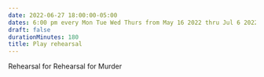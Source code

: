 ```yaml
---
date: 2022-06-27 18:00:00-05:00
dates: 6:00 pm every Mon Tue Wed Thurs from May 16 2022 thru Jul 6 2022
draft: false
durationMinutes: 180
title: Play rehearsal
---
```


Rehearsal for Rehearsal for Murder